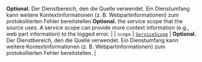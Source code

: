 <span data-ttu-id="443e9-p102">__Optional.__ Der Dienstbereich, den die Quelle verwendet. Ein Dienstumfang kann weitere Kontextinformationen (z. B. Webpartinformationen) zum protokollierten Fehler bereitstellen.</span><span class="sxs-lookup"><span data-stu-id="443e9-p102">__Optional.__ the service scope that the source uses. A service scope can provide more context information (e.g., web part information) to the logged error.</span></span> |
| `scope`    | [`ServiceScope`](../sp-core-library/servicescope.md) | __Optional.__ Der Dienstbereich, den die Quelle verwendet. Ein Dienstumfang kann weitere Kontextinformationen (z. B. Webpartinformationen) zum protokollierten Fehler bereitstellen. |


